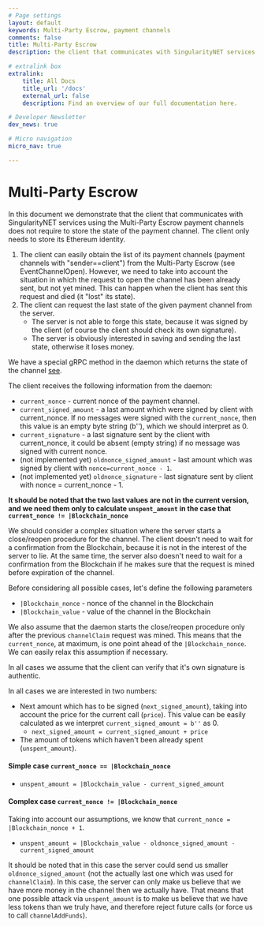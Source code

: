 ```yaml
---
# Page settings
layout: default
keywords: Multi-Party Escrow, payment channels
comments: false
title: Multi-Party Escrow
description: the client that communicates with SingularityNET services using the Multi-Party Escrow payment channels

# extralink box
extralink:
    title: All Docs
    title_url: '/docs'
    external_url: false
    description: Find an overview of our full documentation here.

# Developer Newsletter
dev_news: true

# Micro navigation
micro_nav: true

---
```

# Multi-Party Escrow

In this document we demonstrate that the client that communicates with SingularityNET services using the Multi-Party Escrow payment channels does not require to store the state of the payment channel. The client only needs to store its Ethereum identity.  

1. The client can easily obtain the list of its payment channels (payment channels with "sender==client") from the Multi-Party Escrow (see EventChannelOpen). However, we need to take into account the situation in which the request to open the channel has been already sent, but not yet mined. This can happen when the client has sent this request and died (it "lost" its state).
2. The client can request the last state of the given payment channel from the server.
    * The server is not able to forge this state, because it was signed by the client (of course the client should check its own signature).
    * The server is obviously interested in saving and sending the last state, otherwise it loses money.

We have a special gRPC method in the daemon which returns the state of the channel [see](https://github.com/singnet/snet-daemon/blob/master/escrow/state_service.proto). 

The client receives the following information from the daemon:
* `current_nonce` - current nonce of the payment channel.
* `current_signed_amount` -  a last amount which were signed by client with current_nonce. If no messages were signed with the `current_nonce`, then this value is an empty byte string (b''), which we should interpret as 0.
* `current_signature` - a last signature sent by the client with current_nonce, it could be absent (empty string) if no message was signed with current nonce.
* (not implemented yet) `oldnonce_signed_amount` - last amount which was signed by client with `nonce=current_nonce - 1`.
* (not implemented yet) `oldnonce_signature` - last signature sent by client with nonce = current_nonce - 1.

**It should be noted that the two last values are not in the current version, and we need them only to calculate `unspent_amount` in the case that `current_nonce != |Blockchain_nonce`**

We should consider a complex situation where the server starts a close/reopen procedure for the channel. The client doesn't need to wait for a confirmation from the Blockchain, because it is not in the interest of the server to lie. At the same time, the server also doesn't need to wait for a confirmation from the Blockchain if he makes sure that the request is mined before expiration of the channel.

Before considering all possible cases, let's define the following parameters
* `|Blockchain_nonce` - nonce of the channel in the Blockchain
* `|Blockchain_value` - value of the channel in the Blockchain

We also assume that the daemon starts the close/reopen procedure only after the previous `channelClaim` request was mined. This means that the `current_nonce`, at maximum, is one point ahead of the `|Blockchain_nonce`. We can easily relax this assumption if necessary.   

In all cases we assume that the client can verify that it's own signature is authentic.  

In all cases we are interested in two numbers:
* Next amount which has to be signed (`next_signed_amount`), taking into account the price for the current call (`price`). This value can be easily calculated as we interpret `current_signed_amount = b''` as 0.
    * `next_signed_amount = current_signed_amount + price`
* The amount of tokens which haven't been already spent (`unspent_amount`).

#### Simple case `current_nonce == |Blockchain_nonce`
* `unspent_amount = |Blockchain_value - current_signed_amount`

#### Complex case `current_nonce != |Blockchain_nonce`
Taking into account our assumptions, we know that `current_nonce = |Blockchain_nonce + 1`.
* `unspent_amount = |Blockchain_value - oldnonce_signed_amount - current_signed_amount`

It should be noted that in this case the server could send us smaller `oldnonce_signed_amount` (not the actually last one which was used for `channelClaim`). In this case, the server can only make us believe that we have more money in the channel then we actually have. That means that one possible attack via `unspent_amount` is to make us believe that we have less tokens than we truly have, and therefore reject future calls (or force us to call `channelAddFunds`).
